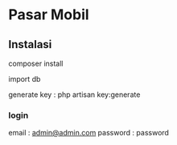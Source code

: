 # Pasar Mobil

## Instalasi
composer install

import db

generate key : php artisan key:generate

### login

email : admin@admin.com
password : password
